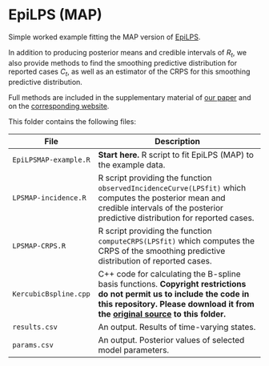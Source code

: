 
# EpiLPS (MAP)

Simple worked example fitting the MAP version of [EpiLPS](https://journals.plos.org/ploscompbiol/article?id=10.1371/journal.pcbi.1010618).

In addition to producing posterior means and credible intervals of $R_t$, we also provide methods to find the smoothing predictive distribution for reported cases $C_t$, as well as an estimator of the CRPS for this smoothing predictive distribution.

Full methods are included in the supplementary material of [our paper](#TODO) and on the [corresponding website](#TODO).

This folder contains the following files:

|File|Description|
|---|---|
|``EpiLPSMAP-example.R``| **Start here.** R script to fit EpiLPS (MAP) to the example data.|
|``LPSMAP-incidence.R``| R script providing the function ``observedIncidenceCurve(LPSfit)`` which computes the posterior mean and credible intervals of the posterior predictive distribution for reported cases.|
|``LPSMAP-CRPS.R``| R script providing the function ``computeCRPS(LPSfit)`` which computes the CRPS of the smoothing predictive distribution of reported cases.|
|``KercubicBspline.cpp``| C++ code for calculating the B-spline basis functions. **Copyright restrictions do not permit us to include the code in this repository. Please download it from the [original source](https://github.com/oswaldogressani/EpiLPS/tree/main/src) to this folder.**|
|``results.csv``| An output. Results of time-varying states.|
|``params.csv``| An output. Posterior values of selected model parameters.|